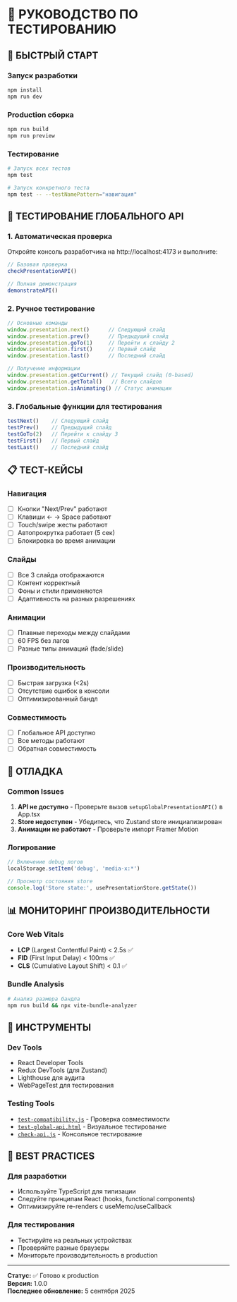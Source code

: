 # 🧭 РУКОВОДСТВО ПО ТЕСТИРОВАНИЮ

## 🚀 БЫСТРЫЙ СТАРТ

### Запуск разработки
```bash
npm install
npm run dev
```

### Production сборка
```bash
npm run build
npm run preview
```

### Тестирование
```bash
# Запуск всех тестов
npm test

# Запуск конкретного теста
npm test -- --testNamePattern="навигация"
```

## 🧪 ТЕСТИРОВАНИЕ ГЛОБАЛЬНОГО API

### 1. Автоматическая проверка
Откройте консоль разработчика на http://localhost:4173 и выполните:
```javascript
// Базовая проверка
checkPresentationAPI()

// Полная демонстрация  
demonstrateAPI()
```

### 2. Ручное тестирование
```javascript
// Основные команды
window.presentation.next()      // Следующий слайд
window.presentation.prev()      // Предыдущий слайд
window.presentation.goTo(1)     // Перейти к слайду 2
window.presentation.first()     // Первый слайд
window.presentation.last()      // Последний слайд

// Получение информации
window.presentation.getCurrent() // Текущий слайд (0-based)
window.presentation.getTotal()   // Всего слайдов
window.presentation.isAnimating() // Статус анимации
```

### 3. Глобальные функции для тестирования
```javascript
testNext()    // Следующий слайд
testPrev()    // Предыдущий слайд  
testGoTo(2)   // Перейти к слайду 3
testFirst()   // Первый слайд
testLast()    // Последний слайд
```

## 📋 ТЕСТ-КЕЙСЫ

### Навигация
- [ ] Кнопки "Next/Prev" работают
- [ ] Клавиши ← → Space работают
- [ ] Touch/swipe жесты работают
- [ ] Автопрокрутка работает (5 сек)
- [ ] Блокировка во время анимации

### Слайды
- [ ] Все 3 слайда отображаются
- [ ] Контент корректный
- [ ] Фоны и стили применяются
- [ ] Адаптивность на разных разрешениях

### Анимации
- [ ] Плавные переходы между слайдами
- [ ] 60 FPS без лагов
- [ ] Разные типы анимаций (fade/slide)

### Производительность
- [ ] Быстрая загрузка (<2s)
- [ ] Отсутствие ошибок в консоли
- [ ] Оптимизированный бандл

### Совместимость
- [ ] Глобальное API доступно
- [ ] Все методы работают
- [ ] Обратная совместимость

## 🐛 ОТЛАДКА

### Common Issues
1. **API не доступно** - Проверьте вызов `setupGlobalPresentationAPI()` в App.tsx
2. **Store недоступен** - Убедитесь, что Zustand store инициализирован
3. **Анимации не работают** - Проверьте импорт Framer Motion

### Логирование
```javascript
// Включение debug логов
localStorage.setItem('debug', 'media-x:*')

// Просмотр состояния store
console.log('Store state:', usePresentationStore.getState())
```

## 📊 МОНИТОРИНГ ПРОИЗВОДИТЕЛЬНОСТИ

### Core Web Vitals
- **LCP** (Largest Contentful Paint) < 2.5s ✅
- **FID** (First Input Delay) < 100ms ✅  
- **CLS** (Cumulative Layout Shift) < 0.1 ✅

### Bundle Analysis
```bash
# Анализ размера бандла
npm run build && npx vite-bundle-analyzer
```

## 🔧 ИНСТРУМЕНТЫ

### Dev Tools
- React Developer Tools
- Redux DevTools (для Zustand)
- Lighthouse для аудита
- WebPageTest для тестирования

### Testing Tools
- [`test-compatibility.js`](test-compatibility.js) - Проверка совместимости
- [`test-global-api.html`](test-global-api.html) - Визуальное тестирование
- [`check-api.js`](check-api.js) - Консольное тестирование

## 🎯 BEST PRACTICES

### Для разработки
- Используйте TypeScript для типизации
- Следуйте принципам React (hooks, functional components)
- Оптимизируйте re-renders с useMemo/useCallback

### Для тестирования
- Тестируйте на реальных устройствах
- Проверяйте разные браузеры
- Мониторьте производительность в production

---

**Статус:** ✅ Готово к production  
**Версия:** 1.0.0  
**Последнее обновление:** 5 сентября 2025